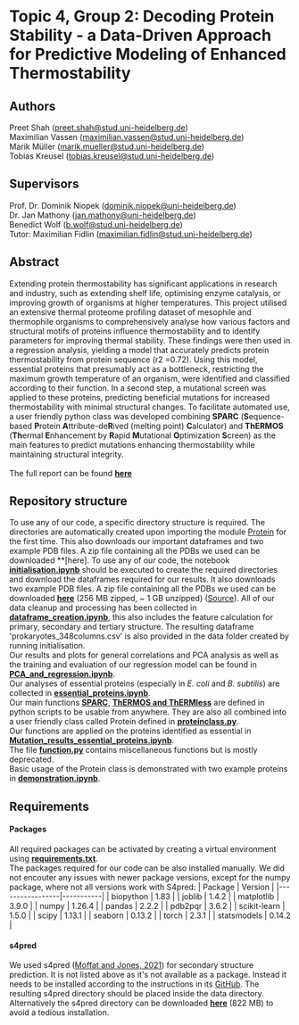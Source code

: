 # Topic 4, Group 2: Decoding Protein Stability - a Data-Driven Approach for Predictive Modeling of Enhanced Thermostability

## Authors
Preet Shah (preet.shah@stud.uni-heidelberg.de) \
Maximilian Vassen (maximilian.vassen@stud.uni-heidelberg.de) \
Marik Müller (marik.mueller@stud.uni-heidelberg.de) \
Tobias Kreusel (tobias.kreusel@stud.uni-heidelberg.de)
## Supervisors
Prof. Dr. Dominik Niopek (dominik.niopek@uni-heidelberg.de) \
Dr. Jan Mathony (jan.mathony@uni-heidelberg.de)\
Benedict Wolf (b.wolf@stud.uni-heidelberg.de) \
Tutor: Maximilian Fidlin (maximilian.fidlin@stud.uni-heidelberg.de)

## Abstract
Extending protein thermostability has significant applications in research and industry, such as extending shelf life, optimising enzyme catalysis, or improving growth of organisms at higher temperatures. This project utilised an extensive thermal proteome profiling dataset of mesophile and thermophile organisms to comprehensively analyse how various factors and structural motifs of proteins influence thermostability and to identify parameters for improving thermal stability. These findings were then used in a regression analysis, yielding a model that accurately predicts protein thermostability from protein sequence (r2 =0.72). Using this model, essential proteins that presumably act as a bottleneck, restricting the maximum growth temperature of an organism, were identified and classified according to their function. In a second step, a mutational screen was applied to these proteins, predicting beneficial mutations for increased thermostability with minimal structural changes. To facilitate automated use, a user friendly python class was developed combining **SPARC** (**S**equence-based **P**rotein **A**ttribute-de**R**ived (melting point) **C**alculator) and **ThERMOS** (**Th**ermal **E**nhancement by **R**apid **M**utational **O**ptimization **S**creen) as the main features to predict mutations enhancing thermostability while maintaining structural integrity.  \
\
The full report can be found **[here](https://github.com/datascience-mobi-2024/topic04_02/blob/main/Decoding_Protein_Stability_-%20_a_Data-Driven_Approach_for_Predictive_Modeling_of_Enhanced_Thermostability.pdf)**

## Repository structure
To use any of our code, a specific directory structure is required. The directories are automatically created upon importing the module [Protein]() for the first time. This also downloads our important dataframes and two example PDB files. A zip file containing all the PDBs we used can be downloaded **[here].
To use any of our code, the notebook **[initialisation.ipynb](https://github.com/datascience-mobi-2024/topic04_02/blob/main/initialisation.ipynb)** should be executed to create the required directories and download the dataframes required for our results. It also downloads two example PDB files. A zip file containing all the PDBs we used can be downloaded **[here](https://drive.google.com/file/d/1XFvu7OAfv0gtHU_4MM0vuoPFaZVmM7T2/view?usp=sharing)** (256 MB zipped, ~ 1 GB unzipped) ([Source](https://alphafold.ebi.ac.uk/)).
All of our data cleanup and processing has been collected in **[dataframe_creation.ipynb](https://github.com/datascience-mobi-2024/topic04_02/blob/main/dataframe_creation.ipynb)**, this also includes the feature calculation for primary, secondary and tertiary structure. The resulting dataframe 'prokaryotes_348columns.csv' is also provided in the data folder created by running initialisation.\
Our results and plots for general correlations and PCA analysis as well as the training and evaluation of our regression model can be found in **[PCA_and_regression.ipynb](https://github.com/datascience-mobi-2024/topic04_02/blob/main/PCA_and_regression.ipynb)**.\
Our analyses of essential proteins (especially in *E. coli* and *B. subtilis*) are collected in **[essential_proteins.ipynb](https://github.com/datascience-mobi-2024/topic04_02/blob/main/essential_proteins.ipynb)**.\
Our main functions **[SPARC](https://github.com/datascience-mobi-2024/topic04_02/blob/main/SPARC.py)**, **[ThERMOS and ThERMless](https://github.com/datascience-mobi-2024/topic04_02/blob/main/ThERMOS.py)** are defined in python scripts to be usable from anywhere. They are also all combined into a user friendly class called Protein defined in **[proteinclass.py](https://github.com/datascience-mobi-2024/topic04_02/blob/main/proteinclass.py)**.\
Our functions are applied on the proteins identified as essential in **[Mutation_results_essential_proteins.ipynb](https://github.com/datascience-mobi-2024/topic04_02/blob/main/Mutation_results_essential_proteins.ipynb)**.\
The file **[function.py](https://github.com/datascience-mobi-2024/topic04_02/blob/main/function.py)** contains miscellaneous functions but is mostly deprecated.\
Basic usage of the Protein class is demonstrated with two example proteins in **[demonstration.ipynb](https://github.com/datascience-mobi-2024/topic04_02/blob/main/demonstration.ipynb)**.
## Requirements
#### Packages
All required packages can be activated by creating a virtual environment using **[requirements.txt](https://github.com/datascience-mobi-2024/topic04_02/blob/main/requirements.txt)**.\
The packages required for our code can be also installed manually. We did not encouter any issues with newer package versions, except for the numpy package, where not all versions work with S4pred:
| Package         | Version   |
|-----------------|-----------|
| biopython       | 1.83      |
| joblib          | 1.4.2     |
| matplotlib      | 3.9.0     |
| numpy           | 1.26.4    |
| pandas          | 2.2.2     |
| pdb2pqr         | 3.6.2     |
| scikit-learn    | 1.5.0     |
| scipy           | 1.13.1    |
| seaborn         | 0.13.2    |
| torch           | 2.3.1     |
| statsmodels     | 0.14.2    |
#### s4pred
We used s4pred ([Moffat and Jones, 2021](https://doi.org/10.1093/bioinformatics/btab491)) for secondary structure prediction. It is not listed above as it's not available as a package. Instead it needs to be installed according to the instructions in its [GitHub](https://github.com/psipred/s4pred). The resulting s4pred directory should be placed inside the data directory. Alternatively the s4pred directory can be downloaded **[here](https://drive.google.com/drive/folders/1IRUzcyfX_V62fG6OP2qfKQpIi4CGnjsd?usp=sharing)** (822 MB) to avoid a tedious installation.
